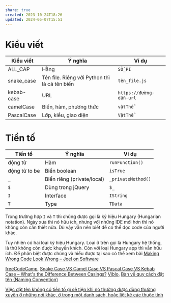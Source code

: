 ```yaml
---
share: true
created: 2023-10-24T18:26
updated: 2024-05-07T15:51
---
```

# Kiểu viết
| Kiểu viết  | Ý nghĩa                                       | Ví dụ                   |
| ---------- | --------------------------------------------- | ----------------------- |
| ALL_CAP    | Hằng                                          | `SỐ_PI`                    |
| snake_case | Tên file. Riêng với Python thì là cả tên biến | `tên_file.js`           |
| kebab-case | URL                                           | `https://đường-dẫn-url` |
| camelCase  | Biến, hàm, phương thức                        | `vậtThể`                |
| PascalCase | Lớp, kiểu, giao diện                          | `VậtThể`                |

# Tiền tố
| Tiền tố       | Ý nghĩa                    | Ví dụ              |
| ------------- | -------------------------- | ------------------ |
| động từ       | Hàm                        | `runFunction()`    |
| động từ to be | Biến boolean               | `isTrue`           |
| `_`           | Biến riêng (private/local) | `_privateMethod()` |
| `$`           | Dùng trong jQuery          | `$_`               |
| `I`           | Interface                  | `IString`          |
| `T`           | Type                       | `TData`            |

Trong trường hợp `I` và `T` thì chúng được gọi là ký hiệu Hungary (Hungarian notation). Ngày xưa thì nó hữu ích, nhưng với những IDE mới hơn thì nó không còn cần thiết nữa. Dù vậy vẫn nên biết để có thể đọc code của người khác. 

Tuy nhiên có hai loại ký hiệu Hungary. Loại ở trên gọi là Hungary hệ thống, là thứ không còn được khuyến khích. Còn với loại Hungary app thì vẫn hữu ích. Để phân biệt được chúng và hiểu được tại sao có thể xem bài [Making Wrong Code Look Wrong – Joel on Software](https://www.joelonsoftware.com/2005/05/11/making-wrong-code-look-wrong/)

[freeCodeCamp](../%CE%9E%20Ngu%E1%BB%93n%20v%C3%A0%20t%C3%A0i%20nguy%C3%AAn%20h%E1%BB%97%20tr%E1%BB%A3/%CE%9E%20Ngu%E1%BB%93n/freeCodeCamp.md), [Snake Case VS Camel Case VS Pascal Case VS Kebab Case – What's the Difference Between Casings?](https://www.freecodecamp.org/news/snake-case-vs-camel-case-vs-pascal-case-vs-kebab-case-whats-the-difference/)
[Viblo](../%CE%9E%20Ngu%E1%BB%93n%20v%C3%A0%20t%C3%A0i%20nguy%C3%AAn%20h%E1%BB%97%20tr%E1%BB%A3/%CE%9E%20Ngu%E1%BB%93n/Viblo.md), [Bàn về quy cách đặt tên (Naming Convention)](https://viblo.asia/p/ban-ve-quy-cach-dat-ten-naming-convention-3P0lPyem5ox)

[VIệc đặt tên không có tiền tố gì sẽ tiện khi nó thường được dùng thường xuyên ở những nơi khác, ở trong một danh sách, hoặc liệt kê các thuộc tính](./VI%E1%BB%87c%20%C4%91%E1%BA%B7t%20t%C3%AAn%20kh%C3%B4ng%20c%C3%B3%20ti%E1%BB%81n%20t%E1%BB%91%20g%C3%AC%20s%E1%BA%BD%20ti%E1%BB%87n%20khi%20n%C3%B3%20th%C6%B0%E1%BB%9Dng%20%C4%91%C6%B0%E1%BB%A3c%20d%C3%B9ng%20th%C6%B0%E1%BB%9Dng%20xuy%C3%AAn%20%E1%BB%9F%20nh%E1%BB%AFng%20n%C6%A1i%20kh%C3%A1c,%20%E1%BB%9F%20trong%20m%E1%BB%99t%20danh%20s%C3%A1ch,%20ho%E1%BA%B7c%20li%E1%BB%87t%20k%C3%AA%20c%C3%A1c%20thu%E1%BB%99c%20t%C3%ADnh.md)